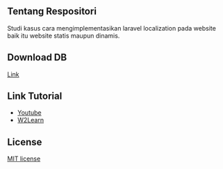 ## Tentang Respositori

Studi kasus cara mengimplementasikan laravel localization pada website baik itu website statis maupun dinamis.

## Download DB

[Link](https://github.com/sandinur157/laravel-localization/blob/main/database/seeders/w2_translation.zip)

## Link Tutorial

- [Youtube](https://www.youtube.com/playlist?list=PLaN75JfoGz0NT1QPpcGnLnL4-4rb7pnOi)
- [W2Learn](https://www.w2learn.com)

## License

[MIT license](https://opensource.org/licenses/MIT)
